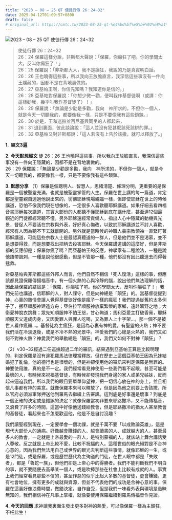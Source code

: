 ```yaml
---
title: "2023 – 08 – 25 QT 使徒行傳 26：24~32"
date: 2025-04-12T01:09:57+0800
draft: false
# original_url: https://cmtc.tw/2023-08-25-qt-%e4%bd%bf%e5%be%92%e8%a1%8c%e5%82%b3-26%ef%bc%9a2432
---
```


![2023 – 08 – 25 QT  使徒行傳 26：24\~32](/images/qt.jpg  "2023 – 08 – 25 QT  使徒行傳 26：24\~32")

> 使徒行傳 26：24\~32  
> 26：24 保羅這樣分訴，非斯都大聲說：「保羅，你癲狂了吧。你的學問太大，反叫你癲狂了！」  
> 26：25 保羅說：「非斯都大人，我不是癲狂，我說的乃是真實明白話。  
> 26：26 王也曉得這些事，所以我向王放膽直言，我深信這些事沒有一件向王隱藏的，因都不是在背地裏做的。  
> 26：27 亞基帕王啊，你信先知嗎？我知道你是信的。」  
> 26：28 亞基帕對保羅說：「你想少微一勸，便叫我作基督徒啊（或譯：你這樣勸我，幾乎叫我作基督徒了）！」  
> 26：29 保羅說：「無論是少勸是多勸，我向　神所求的，不但你一個人，就是今天一切聽我的，都要像我一樣，只是不要像我有這些鎖鍊。」  
> 26：30 於是，王和巡撫並百尼基與同坐的人都起來，  
> 26：31 退到裏面，彼此談論說：「這人並沒有犯甚麼該死該綁的罪。」  
> 26：32 亞基帕又對非斯都說：「這人若沒有上告於該撒，就可以釋放了。」

**1.  經文3遍**

**2. 今天默想經文**
徒 26：26 王也曉得這些事，所以我向王放膽直言，我深信這些事沒有一件向王隱藏的，因都不是在背地裏做的。  
26：29 保羅說：「無論是少勸是多勸，我向　神所求的，不但你一個人，就是今天一切聽我的，都要像我一樣，只是不要像我有這些鎖鍊。

**3. 默想分享**
（1）保羅是個聰明人、智慧人，思緒清楚、條理分明，更重要的是保羅是一個被聖靈充滿，也就是被聖靈掌管的人生。保羅在世上講的每一篇道，肯定都是聖靈親自透過他說出來的，彷彿耶穌現場親臨一樣，但即使耶穌在世上的時候講道，恐怕不像我們現在想像的，一定很多人喜歡聽耶穌講道。如果仔細去看四福音書耶穌每次講道，其實大部份的人都聽不懂耶穌到底在講什麼，甚至連12個最親近的門徒都經常聽不懂。另外耶穌還經常責備人，指出人心中隱藏的動機與光景，督促人不要活在宗教與外表，好好真心悔改，以致於耶穌講道並不討人喜歡，經常有人因為聽不下去就離開的。另外就是當時候的神職人員宗教領袖一直緊盯著耶穌講道，可能這些宗教人士是最認真聽道的一群人，但是他們並不是渴慕，並不是想要得救，而是想要找出把柄去殺害耶穌。今天保羅講道講的這麼好，但是非斯都的反應卻是：保羅你瘋了嗎？而亞基帕王的反應，神學家有二種說法，一種是說他語帶諷刺，一種是說他很感動，但是不管那一種，他們都沒有因此聽進去而得著拯救。

對亞基帕與非斯都這些外邦人而言，他們自然不相信「死人復活」這樣的事，但應該都見證保羅傳揚福音中，有一個火熱的心與冷靜的腦，說出他們無法理解的話，因此給保羅的結論是：「保羅，你癲狂了吧。你的學問太大，反叫你癲狂了！」我們先前也講過，信耶穌的人，對人謹守，但是向神總是「顛狂」的。當基督徒提到神，心裏的熱情會讓人覺得基督徒好像是瘋子一樣的瘋狂！我們提過從舊約太多例子了，挪亞順服神建造方舟；亞伯拉罕順服神放棄繁榮的家鄉，遠赴曠野之地；大衛愛神脫衣跳舞；眾先知順服神不怕王怒，甘心殉道；馬利亞愛主打破香膏，耶穌順服天父道成肉身，又因愛罪人與罪人吃喝，又為罪人上十字架…，那一個不是被世人看作瘋顛…。基督徒為主瘋狂，是因為心裏有神的愛，有聖靈的火熱；神不要我們活在冷淡退後，或是不冷不熱的光景中。神愛我們的心總是火熱的，我們又如何不對神火熱？神愛我們的舉動總是「顛狂」的，我們又如何不對神「顛狂」？

（2）v30\~32經過二任巡撫超過二年的審訊，結果遇到亞基帕王算是比較明理的，判定保羅是沒有違犯羅馬法律理當釋放。但在歷史上這個亞基帕王因為兄妹結婚犯了亂倫，他的德行也是很壞的，但是神卻使用他的審訊來判定保羅是無罪的。神要使用誰，真的是不一定。我們經常看見神使用一些我們看不起眼，甚至可能是最壞的人，有時候來祝福基督徒，有時候卻發現我們身邊的家人或弟兄姊妹，反而起來逼迫我們。所以我們的眼目要單單仰望神，把一切信心放在神的身上，並且相信凡事都有神的美意。就像保羅本來可以釋放了，但是因為他之前要上告該撒，所以官府必須派軍隊押送他到羅馬去繼續上告審訊。這到底是好事還是壞事？到底是一個正確的決定或是錯誤的決定？就像保羅當初非要來耶路撒冷，又不能傳福音，又浪費了許多的時間，這當中好像他送錢給教會，但是耶路撒冷的猶太人甚至教會的基督徒，看起來也不怎麼歡迎他，他是不是自討沒趣？

我們讀聖經到現在，一定要學會一個功課，就是千萬不要「以成敗論英雄」，這是現代大部份人的通病。好像越會賺錢的人、越會讀書的人、成就越大的人，甚至最多人的教會，一定就是上帝最愛的一群人，是特別蒙福的人，就該站上舞台講話受人尊敬。反之就是上帝比較不愛，比較不祝福的人。這種世俗的眼光絕對是不合神心意的，因為我們無法用自己或世界的眼光去判斷這些事情，就像耶穌的一生，或是12門徒，或是保羅，或是歷世歷代為主殉道的門徒，在世人眼中都是「失敗者」，都是「魯蛇一族」，但他們卻是上帝心中的得勝者。我們不能判斷我們不明白的事，就不要隨便去高舉某一個人，或是吹捧那些在社會上比較有成就的人。事實上我們經常看見那些不信的，甚至作惡的似乎比起大多數的基督徒，更會賺錢，更有社會地位，擁有更多的成就與資源，但並不代表他們的成功是合神心意的事。保羅在這裏好像浪費時間，做錯決定，自作自受，但是我們一味看外表與環境是愚昧無知的，我們相信神在凡事上掌權，就像要使用保羅繼續到羅馬傳福音作見證。

**4. 今天的回應**
求神讓我裏面生發出更多對神的熱愛，可以像保羅一樣為主顛狂，不枉此生！

